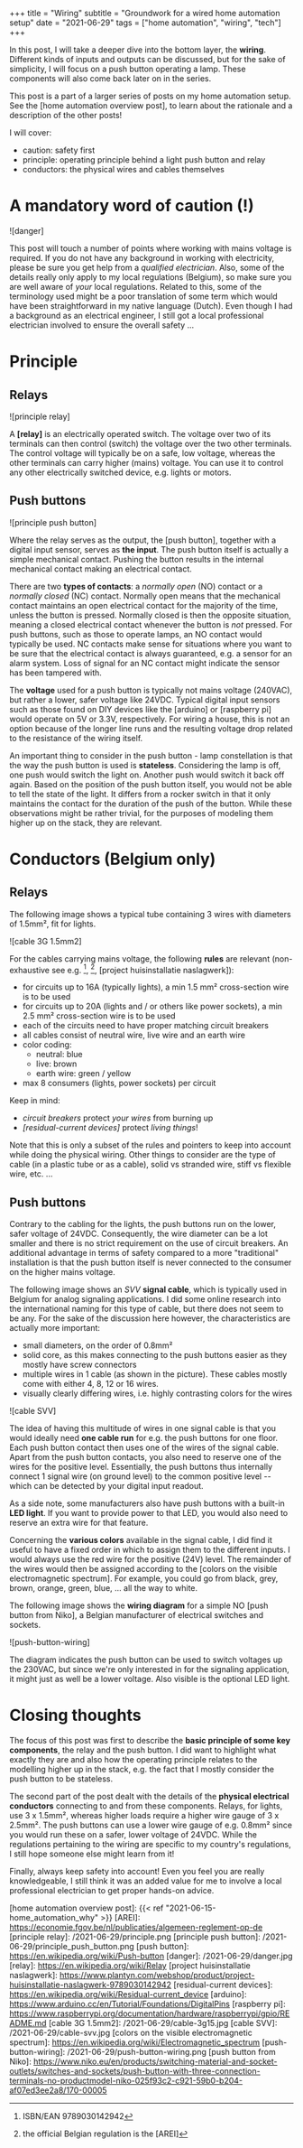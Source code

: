 +++
title = "Wiring"
subtitle = "Groundwork for a wired home automation setup"
date = "2021-06-29"
tags = ["home automation", "wiring", "tech"]
+++

In this post, I will take a deeper dive into the bottom layer, the **wiring**.
Different kinds of inputs and outputs can be discussed, but for the sake of simplicity, I will focus on a push button operating a lamp.
These components will also come back later on in the series.

This post is a part of a larger series of posts on my home automation setup.
See the [home automation overview post], to learn about the rationale and a description of the other posts!

I will cover:

- caution: safety first
- principle: operating principle behind a light push button and relay
- conductors: the physical wires and cables themselves

# A mandatory word of caution (!)

![danger]

This post will touch a number of points where working with mains voltage is required.
If you do not have any background in working with electricity, please be sure you get help from a _qualified electrician_.
Also, some of the details really only apply to my local regulations (Belgium), so make sure you are well aware of _your_ local regulations.
Related to this, some of the terminology used might be a poor translation of some term which would have been straightforward in my native language (Dutch).
Even though I had a background as an electrical engineer, I still got a local professional electrician involved to ensure the overall safety ...

# Principle

## Relays

![principle relay]

A **[relay]** is an electrically operated switch.
The voltage over two of its terminals can then control (switch) the voltage over the two other terminals.
The control voltage will typically be on a safe, low voltage, whereas the other terminals can carry higher (mains) voltage.
You can use it to control any other electrically switched device, e.g. lights or motors.

## Push buttons

![principle push button]

Where the relay serves as the output, the [push button], together with a digital input sensor, serves as **the input**.
The push button itself is actually a simple mechanical contact.
Pushing the button results in the internal mechanical contact making an electrical contact.

There are two **types of contacts**: a _normally open_ (NO) contact or a _normally closed_ (NC) contact.
Normally open means that the mechanical contact maintains an open electrical contact for the majority of the time, unless the button is pressed.
Normally closed is then the opposite situation, meaning a closed electrical contact whenever the button is _not_ pressed.
For push buttons, such as those to operate lamps, an NO contact would typically be used.
NC contacts make sense for situations where you want to be sure that the electrical contact is always guaranteed, e.g. a sensor for an alarm system.
Loss of signal for an NC contact might indicate the sensor has been tampered with.

The **voltage** used for a push button is typically not mains voltage (240VAC), but rather a lower, safer voltage like 24VDC.
Typical digital input sensors such as those found on DIY devices like the [arduino] or [raspberry pi] would operate on 5V or 3.3V, respectively.
For wiring a house, this is not an option because of the longer line runs and the resulting voltage drop related to the resistance of the wiring itself.

An important thing to consider in the push button - lamp constellation is that the way the push button is used is **stateless**.
Considering the lamp is off, one push would switch the light on.
Another push would switch it back off again.
Based on the position of the push button itself, you would not be able to tell the state of the light.
It differs from a rocker switch in that it only maintains the contact for the duration of the push of the button.
While these observations might be rather trivial, for the purposes of modeling them higher up on the stack, they are relevant.

# Conductors (Belgium only)

## Relays

The following image shows a typical tube containing 3 wires with diameters of 1.5mm², fit for lights.

![cable 3G 1.5mm2]

For the cables carrying mains voltage, the following **rules** are relevant (non-exhaustive see e.g. [^1], [^2], [project huisinstallatie naslagwerk]):

- for circuits up to 16A (typically lights), a min 1.5 mm² cross-section wire is to be used
- for circuits up to 20A (lights and / or others like power sockets), a min 2.5 mm² cross-section wire is to be used
- each of the circuits need to have proper matching circuit breakers
- all cables consist of neutral wire, live wire and an earth wire
- color coding:
  - neutral: blue
  - live: brown
  - earth wire: green / yellow
- max 8 consumers (lights, power sockets) per circuit

Keep in mind:

- _circuit breakers_ protect _your wires_ from burning up
- _[residual-current devices]_ protect _living things_!

Note that this is only a subset of the rules and pointers to keep into account while doing the physical wiring.
Other things to consider are the type of cable (in a plastic tube or as a cable), solid vs stranded wire, stiff vs flexible wire, etc. ...

## Push buttons

Contrary to the cabling for the lights, the push buttons run on the lower, safer voltage of 24VDC.
Consequently, the wire diameter can be a lot smaller and there is no strict requirement on the use of circuit breakers.
An additional advantage in terms of safety compared to a more "traditional" installation is that the push button itself is never connected to the consumer on the higher mains voltage.

The following image shows an _SVV_ **signal cable**, which is typically used in Belgium for analog signaling applications.
I did some online research into the international naming for this type of cable, but there does not seem to be any.
For the sake of the discussion here however, the characteristics are actually more important:

- small diameters, on the order of 0.8mm²
- solid core, as this makes connecting to the push buttons easier as they mostly have screw connectors
- multiple wires in 1 cable (as shown in the picture). These cables mostly come with either 4, 8, 12 or 16 wires.
- visually clearly differing wires, i.e. highly contrasting colors for the wires

![cable SVV]

The idea of having this multitude of wires in one signal cable is that you would ideally need **one cable run** for e.g. the push buttons for one floor.
Each push button contact then uses one of the wires of the signal cable.
Apart from the push button contacts, you also need to reserve one of the wires for the positive level.
Essentially, the push buttons thus internally connect 1 signal wire (on ground level) to the common positive level -- which can be detected by your digital input readout.

As a side note, some manufacturers also have push buttons with a built-in **LED light**.
If you want to provide power to that LED, you would also need to reserve an extra wire for that feature.

Concerning the **various colors** available in the signal cable, I did find it useful to have a fixed order in which to assign them to the different inputs.
I would always use the red wire for the positive (24V) level.
The remainder of the wires would then be assigned according to the [colors on the visible electromagnetic spectrum].
For example, you could go from black, grey, brown, orange, green, blue, ... all the way to white.

The following image shows the **wiring diagram** for a simple NO [push button from Niko], a Belgian manufacturer of electrical switches and sockets.

![push-button-wiring]

The diagram indicates the push button can be used to switch voltages up the 230VAC, but since we're only interested in for the signaling application, it might just as well be a lower voltage.
Also visible is the optional LED light.

# Closing thoughts

The focus of this post was first to describe the **basic principle of some key components**, the relay and the push button.
I did want to highlight what exactly they are and also how the operating principle relates to the modelling higher up in the stack, e.g. the fact that I mostly consider the push button to be stateless.

The second part of the post dealt with the details of the **physical electrical conductors** connecting to and from these components.
Relays, for lights, use 3 x 1.5mm², whereas higher loads require a higher wire gauge of 3 x 2.5mm².
The push buttons can use a lower wire gauge of e.g. 0.8mm² since you would run these on a safer, lower voltage of 24VDC.
While the regulations pertaining to the wiring are specific to my country's regulations, I still hope someone else might learn from it!

Finally, always keep safety into account!
Even you feel you are really knowledgeable, I still think it was an added value for me to involve a local professional electrician to get proper hands-on advice.

[^1]: ISBN/EAN 9789030142942
[^2]: the official Belgian regulation is the [AREI]

[home automation overview post]: {{< ref "2021-06-15-home_automation_why" >}}
[AREI]: https://economie.fgov.be/nl/publicaties/algemeen-reglement-op-de
[principle relay]: /2021-06-29/principle.png
[principle push button]: /2021-06-29/principle_push_button.png
[push button]: https://en.wikipedia.org/wiki/Push-button
[danger]: /2021-06-29/danger.jpg
[relay]: https://en.wikipedia.org/wiki/Relay
[project huisinstallatie naslagwerk]: https://www.plantyn.com/webshop/product/project-huisinstallatie-naslagwerk-9789030142942
[residual-current devices]: https://en.wikipedia.org/wiki/Residual-current_device
[arduino]: https://www.arduino.cc/en/Tutorial/Foundations/DigitalPins
[raspberry pi]: https://www.raspberrypi.org/documentation/hardware/raspberrypi/gpio/README.md
[cable 3G 1.5mm2]: /2021-06-29/cable-3g15.jpg
[cable SVV]: /2021-06-29/cable-svv.jpg
[colors on the visible electromagnetic spectrum]: https://en.wikipedia.org/wiki/Electromagnetic_spectrum
[push-button-wiring]: /2021-06-29/push-button-wiring.png
[push button from Niko]: https://www.niko.eu/en/products/switching-material-and-socket-outlets/switches-and-sockets/push-button-with-three-connection-terminals-no-productmodel-niko-025f93c2-c921-59b0-b204-af07ed3ee2a8/170-00005
